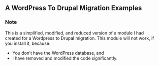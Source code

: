 ## A WordPress To Drupal Migration Examples
### Note
This is a simplified, modified, and reduced version of a module I had created for a Wordpress to Drupal migration.
This module will not work, if you install it, because:
- You don't have the WordPress database, and
- I have removed and modified the code significantly.